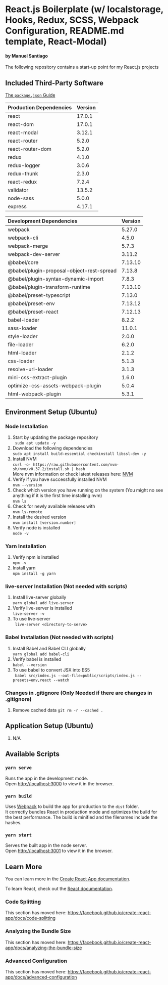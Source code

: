 # React.js Boilerplate (w/ localstorage, Hooks, Redux, SCSS, Webpack Configuration, README.md template, React-Modal)
#### by Manuel Santiago

The following repository contains a start-up point for my React.js projects

## Included Third-Party Software

[The `package.json` Guide](https://nodejs.dev/learn/the-package-json-guide)

|Production Dependencies|Version|
|:---|:---|
|react|17.0.1|  
|react-dom|17.0.1|
|react-modal|3.12.1|
|react-router|5.2.0|
|react-router-dom|5.2.0|
|redux|4.1.0|
|redux-logger|3.0.6|
|redux-thunk|2.3.0|
|react-redux|7.2.4|
|validator|13.5.2|
|node-sass|5.0.0|
|express|4.17.1|

|Development Dependencies|Version|
|:---|:---|
|webpack|5.27.0|
|webpack-cli|4.5.0|
|webpack-merge|5.7.3|
|webpack-dev-server|3.11.2|
|@babel/core|7.13.10|
|@babel/plugin-proposal-object-rest-spread|7.13.8|
|@babel/plugin-syntax-dynamic-import|7.8.3|
|@babel/plugin-transform-runtime|7.13.10|
|@babel/preset-typescript|7.13.0|
|@babel/preset-env|7.13.12|
|@babel/preset-react|7.12.13|
|babel-loader|8.2.2|
|sass-loader|11.0.1|  
|style-loader|2.0.0|  
|file-loader|6.2.0|  
|html-loader|2.1.2|  
|css-loader|5.1.3|  
|resolve-url-loader|3.1.3|  
|mini-css-extract-plugin|1.6.0|  
|optimize-css-assets-webpack-plugin|5.0.4|  
|html-webpack-plugin|5.3.1|  

## Environment Setup (Ubuntu)

### Node Installation
1. Start by updating the package repository <br>
   ``` sudo apt update -y```
2. Download the following dependencies <br>
   ``` sudo apt install build-essential checkinstall libssl-dev -y ```
3. Install NVM <br>
   ``` curl -o- https://raw.githubusercontent.com/nvm-sh/nvm/v0.37.2/install.sh | bash ``` <br>
   More nvm information or check latest releases here: [NVM](https://github.com/nvm-sh/nvm/blob/master/README.md)
4. Verify if you have successfully installed NVM <br>
   ``` nvm --version ```
5. Check which version you have running on the system (You might no see anything if it is the first time installing nvm)<br>
   ``` nvm ls ```
6. Check for newly available releases with <br>
   ``` nvm ls-remote ```
7. Install the desired version <br>
   ``` nvm install [version.number] ```
8. Verify node is installed <br>
   ``` node -v ```

### Yarn Installation
1. Verify npm is installed <br>
   ``` npm -v ```
2. Install yarn <br>
   ``` npm install -g yarn ```

### live-server Installation (Not needed with scripts)
1. Install live-server globally <br>
   ``` yarn global add live-server ```
2. Verify live-server is installed  <br>
   ``` live-server -v ```
3. To use live-server <br>
   ``` live-server <directory-to-serve>```

### Babel Installation (Not needed with scripts)
1. Install Babel and Babel CLI globally <br>
   ``` yarn global add babel-cli ```
2. Verify babel is installed  <br>
   ``` babel --version ```
3. To use babel to convert JSX into ES5<br>
   ```  babel src/index.js --out-file=public/scripts/index.js --presets=env,react --watch ```

### Changes in .gitignore (Only Needed if there are changes in .gitignore)
1. Remove cached data
   ``` git rm -r --cached . ```

## Application Setup (Ubuntu)
1. N/A

## Available Scripts

### `yarn serve`

Runs the app in the development mode.<br>
Open [http://localhost:3000](http://localhost:3000) to view it in the browser.

### `yarn build`

Uses [Webpack](https://webpack.js.org/) to build the app for production to the `dist` folder.<br>
It correctly bundles React in production mode and optimizes the build for the best performance. The build is minified and the filenames include the hashes. <br>

### `yarn start`

Serves the built app in the node server.<br>
Open [http://localhost:3001](http://localhost:3001) to view it in the browser.

## Learn More

You can learn more in the [Create React App documentation](https://facebook.github.io/create-react-app/docs/getting-started).

To learn React, check out the [React documentation](https://reactjs.org/).

### Code Splitting

This section has moved here: https://facebook.github.io/create-react-app/docs/code-splitting

### Analyzing the Bundle Size

This section has moved here: https://facebook.github.io/create-react-app/docs/analyzing-the-bundle-size

### Advanced Configuration

This section has moved here: https://facebook.github.io/create-react-app/docs/advanced-configuration
